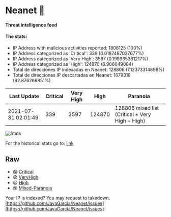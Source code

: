# Neanet :hocho:
#### Threat intelligence feed
#### The stats:

- IP Address with malicious activities reported: 1808125 (100%)
- IP Address categorized as 'Critical':  339 (0.0187487037677%)
- IP Address categorized as 'Very High':  3597 (0.198935361217%)
- IP Address categorized as 'High':  124870 (6.906049084)
- Total de direcciones IP indexadas en Neanet:  128806 (7.12373314898%)
- Total de direcciones IP descartadas en Neanet:  1679319 (92.876266851%)

| Last Update | Critical | Very High | High | Paranoia |
| --- | --- | --- | --- | --- |
| 2021-07-31 02:01:49 | 339 | 3597 | 124870 | 128806 mixed list (Critical + Very High + High)|

![Stats](https://docs.google.com/spreadsheets/d/e/2PACX-1vSnaNMIXVabIpDJjufMlzH7poXnshF3mgd8Is1g9ytUEzVsP5my4Trn8f-xkoLLQ38xpL3HtmUexLo6/pubchart?oid=501124687&format=image)

For the historical stats go to: [link](/stats.csv)
## Raw
- :scream: [Critical](https://raw.githubusercontent.com/JavaGarcia/Neanet/master/blacklists/neanet_critical.txt)
- :fearful: [VeryHigh](https://raw.githubusercontent.com/JavaGarcia/Neanet/master/blacklists/neanet_veryHigh.txtt)
- :frowning: [High](https://raw.githubusercontent.com/JavaGarcia/Neanet/master/blacklists/neanet_high.txt)
- :dizzy_face: [Mixed-Paranoia](https://raw.githubusercontent.com/JavaGarcia/Neanet/master/blacklists/neanet_all.txt)


Your IP is indexed? You may request to takedown. [https://github.com/JavaGarcia/Neanet/issues](https://github.com/JavaGarcia/Neanet/issues)


































































































































































































































































































































































































































































































































































































































































































































































































































































































































































































































































































































































































































































































































































































































































































































































































































































































































































































































































































































































































































































































































































































































































































































































































































































































































































































































































































































































































































































































































































































































































































































































































































































































































































































































































































































































































































































































































































































































































































































































































































































































































































































































































































































































































































































































































































































































































































































































































































































































































































































































































































































































































































































































































































































































































































































































































































































































































































































































































































































































































































































































































































































































































































































































































































































































































































































































































































































































































































































































































































































































































































































































































































































































































































































































































































































































































































































































































































































































































































































































































































































































